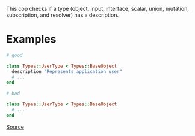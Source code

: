 
This cop checks if a type (object, input, interface, scalar, union,
 mutation, subscription, and resolver) has a description.

# Examples

```ruby
# good

class Types::UserType < Types::BaseObject
  description "Represents application user"
  # ...
end

# bad

class Types::UserType < Types::BaseObject
  # ...
end
```

[Source](http://www.rubydoc.info/gems/rubocop/RuboCop/Cop/GraphQL/ObjectDescription)